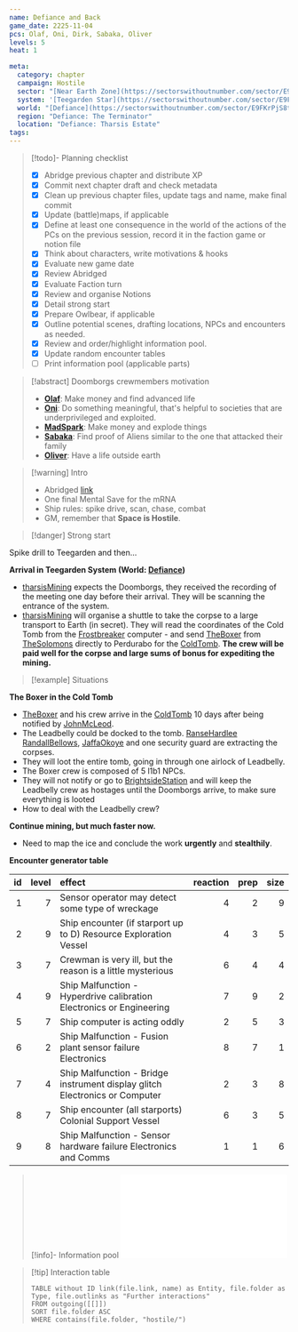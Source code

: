 ```yaml
---
name: Defiance and Back
game_date: 2225-11-04
pcs: Olaf, Oni, Dirk, Sabaka, Oliver
levels: 5
heat: 1

meta:
  category: chapter
  campaign: Hostile
  sector: "[Near Earth Zone](https://sectorswithoutnumber.com/sector/E9FKrPjS8tsRmoryYMpe)"
  system: '[Teegarden Star](https://sectorswithoutnumber.com/sector/E9FKrPjS8tsRmoryYMpe/system/EK7eZhRuSaUmzSTEwm7a) and [Perdurabo](https://sectorswithoutnumber.com/sector/E9FKrPjS8tsRmoryYMpe/system/PWrHAjd6P64k61Ga1PfQ)'
  world: "[Defiance](https://sectorswithoutnumber.com/sector/E9FKrPjS8tsRmoryYMpe/planet/UBzrpfVGWXxJZq6C9ndC) and Deep Space"
  region: "Defiance: The Terminator"
  location: "Defiance: Tharsis Estate"
tags: 
---
```


> [!todo]- Planning checklist
> - [x] Abridge previous chapter and distribute XP
> - [x] Commit next chapter draft and check metadata
> - [x] Clean up previous chapter files, update tags and name, make final commit
> - [x] Update (battle)maps, if applicable
> - [x] Define at least one consequence in the world of the actions of the PCs on the previous session, record it in the faction game or notion file
> - [x] Think about characters, write motivations & hooks
> - [x] Evaluate new game date
> - [x] Review Abridged
> - [x] Evaluate Faction turn
> - [x] Review and organise Notions
> - [x] Detail strong start
> - [x] Prepare Owlbear, if applicable
> - [x] Outline potential scenes, drafting locations, NPCs and encounters as needed.
> - [x] Review and order/highlight information pool.
> - [x] Update random encounter tables
> - [ ] Print information pool (applicable parts)

> [!abstract] Doomborgs crewmembers motivation
> - [**Olaf**](../pcs/Olaf.md): Make money and find advanced life
> - [**Oni**](../pcs/Oni.md): Do something meaningful, that's helpful to societies that are underprivileged and exploited.
> - [**MadSpark**](../pcs/MadSpark.md): Make money and explode things
> - [**Sabaka**](../pcs/Sabaka.md): Find proof of Aliens similar to the one that attacked their family
> - [**Oliver**](../pcs/Oliver.md): Have a life outside earth

> [!warning] Intro
> - Abridged [link](https://github.com/efsalvarenga/terraCampaigns_published/blob/main/hostile/abridged.md#chapter-02-the-cold-tomb)
> - One final Mental Save for the mRNA
> - Ship rules: spike drive, scan, chase, combat
> - GM, remember that **Space is Hostile**.

> [!danger] Strong start

Spike drill to Teegarden and then...

**Arrival in Teegarden System (World: [Defiance](../locations/Defiance.md))**
- [tharsisMining](../factions/tharsisMining.md) expects the Doomborgs, they received the recording of the meeting one day before their arrival. They will be scanning the entrance of the system.
- [tharsisMining](../factions/tharsisMining.md) will organise a shuttle to take the corpse to a large transport to Earth (in secret). They will read the coordinates of the Cold Tomb from the [Frostbreaker](../objects/Frostbreaker.md) computer - and send [TheBoxer](../npcs/TheBoxer.md) from [TheSolomons](../locations/TheSolomons.md) directly to Perdurabo for the [ColdTomb](../locations/ColdTomb.md). **The crew will be paid well for the corpse and large sums of bonus for expediting the mining.**

> [!example] Situations 

**The Boxer in the Cold Tomb**
- [TheBoxer](../npcs/TheBoxer.md) and his crew arrive in the [ColdTomb](../locations/ColdTomb.md) 10 days after being notified by [JohnMcLeod](../npcs/JohnMcLeod.md).
- The Leadbelly could be docked to the tomb. [RanseHardlee](../npcs/RanseHardlee.md) [RandallBellows](../npcs/RandallBellows.md), [JaffaOkoye](../npcs/JaffaOkoye.md) and one security guard are extracting the corpses.
- They will loot the entire tomb, going in through one airlock of Leadbelly.
- The Boxer crew is composed of 5 l1b1 NPCs.
- They will not notify or go to [BrightsideStation](../locations/BrightsideStation.md) and will keep the Leadbelly crew as hostages until the Doomborgs arrive, to make sure everything is looted
- How to deal with the Leadbelly crew?

**Continue mining, but much faster now.**
- Need to map the ice and conclude the work **urgently** and **stealthily**.

**Encounter generator table**

| id| level|effect                                                                      | reaction| prep| size|
|--:|-----:|:---------------------------------------------------------------------------|--------:|----:|----:|
|  1|     7|Sensor operator may detect some type of wreckage                            |        4|    2|    9|
|  2|     9|Ship encounter (if starport up to D) Resource Exploration Vessel            |        4|    3|    5|
|  3|     7|Crewman is very ill, but the reason is a little mysterious                  |        6|    4|    4|
|  4|     9|Ship Malfunction - Hyperdrive calibration Electronics or Engineering        |        7|    9|    2|
|  5|     7|Ship computer is acting oddly                                               |        2|    5|    3|
|  6|     2|Ship Malfunction - Fusion plant sensor failure Electronics                  |        8|    7|    1|
|  7|     4|Ship Malfunction - Bridge instrument display glitch Electronics or Computer |        2|    3|    8|
|  8|     7|Ship encounter (all starports) Colonial Support Vessel                      |        6|    3|    5|
|  9|     8|Ship Malfunction - Sensor hardware failure Electronics and Comms            |        1|    1|    6|

> [!info]- Information pool
> ![_informationPool](../_informationPool.md)

> [!tip] Interaction table 
> 
> ```dataview
> TABLE without ID link(file.link, name) as Entity, file.folder as Type, file.outlinks as "Further interactions"
> FROM outgoing([[]]) 
> SORT file.folder ASC
> WHERE contains(file.folder, "hostile/")
> ```

